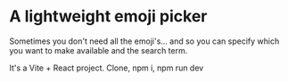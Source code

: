 # A lightweight emoji picker

Sometimes you don't need all the emoji's... and so you can specify which you want to make available and the search term.

It's a Vite + React project.
Clone,
npm i,
npm run dev
